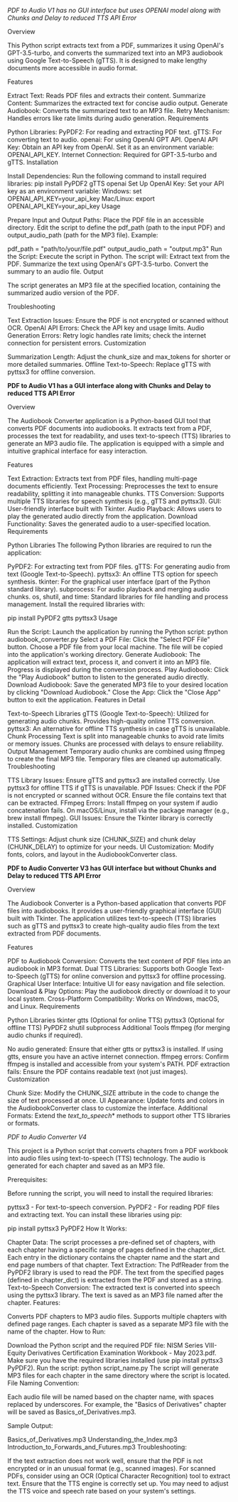 *PDF to Audio V1 has no GUI interface but uses OPENAI model along with Chunks and Delay to reduced TTS API Error*

Overview

This Python script extracts text from a PDF, summarizes it using OpenAI's GPT-3.5-turbo, and converts the summarized text into an MP3 audiobook using Google Text-to-Speech (gTTS). It is designed to make lengthy documents more accessible in audio format.

Features

Extract Text: Reads PDF files and extracts their content.
Summarize Content: Summarizes the extracted text for concise audio output.
Generate Audiobook: Converts the summarized text to an MP3 file.
Retry Mechanism: Handles errors like rate limits during audio generation.
Requirements

Python Libraries:
PyPDF2: For reading and extracting PDF text.
gTTS: For converting text to audio.
openai: For using OpenAI GPT API.
OpenAI API Key:
Obtain an API key from OpenAI.
Set it as an environment variable: OPENAI_API_KEY.
Internet Connection: Required for GPT-3.5-turbo and gTTS.
Installation

Install Dependencies: Run the following command to install required libraries:
pip install PyPDF2 gTTS openai
Set Up OpenAI Key: Set your API key as an environment variable:
Windows: set OPENAI_API_KEY=your_api_key
Mac/Linux: export OPENAI_API_KEY=your_api_key
Usage

Prepare Input and Output Paths:
Place the PDF file in an accessible directory.
Edit the script to define the pdf_path (path to the input PDF) and output_audio_path (path for the MP3 file).
Example:

pdf_path = "path/to/your/file.pdf"
output_audio_path = "output.mp3"
Run the Script: Execute the script in Python. The script will:
Extract text from the PDF.
Summarize the text using OpenAI's GPT-3.5-turbo.
Convert the summary to an audio file.
Output

The script generates an MP3 file at the specified location, containing the summarized audio version of the PDF.

Troubleshooting

Text Extraction Issues: Ensure the PDF is not encrypted or scanned without OCR.
OpenAI API Errors: Check the API key and usage limits.
Audio Generation Errors: Retry logic handles rate limits; check the internet connection for persistent errors.
Customization

Summarization Length: Adjust the chunk_size and max_tokens for shorter or more detailed summaries.
Offline Text-to-Speech: Replace gTTS with pyttsx3 for offline conversion.



**PDF to Audio V1 has a GUI interface along with Chunks and Delay to reduced TTS API Error**

Overview

The Audiobook Converter application is a Python-based GUI tool that converts PDF documents into audiobooks. It extracts text from a PDF, processes the text for readability, and uses text-to-speech (TTS) libraries to generate an MP3 audio file. The application is equipped with a simple and intuitive graphical interface for easy interaction.

Features

Text Extraction: Extracts text from PDF files, handling multi-page documents efficiently.
Text Processing: Preprocesses the text to ensure readability, splitting it into manageable chunks.
TTS Conversion: Supports multiple TTS libraries for speech synthesis (e.g., gTTS and pyttsx3).
GUI: User-friendly interface built with Tkinter.
Audio Playback: Allows users to play the generated audio directly from the application.
Download Functionality: Saves the generated audio to a user-specified location.
Requirements

Python Libraries
The following Python libraries are required to run the application:

PyPDF2: For extracting text from PDF files.
gTTS: For generating audio from text (Google Text-to-Speech).
pyttsx3: An offline TTS option for speech synthesis.
tkinter: For the graphical user interface (part of the Python standard library).
subprocess: For audio playback and merging audio chunks.
os, shutil, and time: Standard libraries for file handling and process management.
Install the required libraries with:

pip install PyPDF2 gtts pyttsx3
Usage

Run the Script: Launch the application by running the Python script:
python audiobook_converter.py
Select a PDF File:
Click the "Select PDF File" button.
Choose a PDF file from your local machine. The file will be copied into the application's working directory.
Generate Audiobook:
The application will extract text, process it, and convert it into an MP3 file.
Progress is displayed during the conversion process.
Play Audiobook:
Click the "Play Audiobook" button to listen to the generated audio directly.
Download Audiobook:
Save the generated MP3 file to your desired location by clicking "Download Audiobook."
Close the App:
Click the "Close App" button to exit the application.
Features in Detail

Text-to-Speech Libraries
gTTS (Google Text-to-Speech): Utilized for generating audio chunks. Provides high-quality online TTS conversion.
pyttsx3: An alternative for offline TTS synthesis in case gTTS is unavailable.
Chunk Processing
Text is split into manageable chunks to avoid rate limits or memory issues.
Chunks are processed with delays to ensure reliability.
Output Management
Temporary audio chunks are combined using ffmpeg to create the final MP3 file.
Temporary files are cleaned up automatically.
Troubleshooting

TTS Library Issues:
Ensure gTTS and pyttsx3 are installed correctly.
Use pyttsx3 for offline TTS if gTTS is unavailable.
PDF Issues:
Check if the PDF is not encrypted or scanned without OCR.
Ensure the file contains text that can be extracted.
FFmpeg Errors:
Install ffmpeg on your system if audio concatenation fails.
On macOS/Linux, install via the package manager (e.g., brew install ffmpeg).
GUI Issues:
Ensure the Tkinter library is correctly installed.
Customization

TTS Settings:
Adjust chunk size (CHUNK_SIZE) and chunk delay (CHUNK_DELAY) to optimize for your needs.
UI Customization:
Modify fonts, colors, and layout in the AudiobookConverter class.




**PDF to Audio Converter V3 has GUI interface but without Chunks and Delay to reduced TTS API Error**


Overview

The Audiobook Converter is a Python-based application that converts PDF files into audiobooks. It provides a user-friendly graphical interface (GUI) built with Tkinter. The application utilizes text-to-speech (TTS) libraries such as gTTS and pyttsx3 to create high-quality audio files from the text extracted from PDF documents.

Features

PDF to Audiobook Conversion: Converts the text content of PDF files into an audiobook in MP3 format.
Dual TTS Libraries: Supports both Google Text-to-Speech (gTTS) for online conversion and pyttsx3 for offline processing.
Graphical User Interface: Intuitive UI for easy navigation and file selection.
Download & Play Options: Play the audiobook directly or download it to your local system.
Cross-Platform Compatibility: Works on Windows, macOS, and Linux.
Requirements

Python Libraries
tkinter
gtts (Optional for online TTS)
pyttsx3 (Optional for offline TTS)
PyPDF2
shutil
subprocess
Additional Tools
ffmpeg (for merging audio chunks if required).


No audio generated: Ensure that either gtts or pyttsx3 is installed. If using gtts, ensure you have an active internet connection.
ffmpeg errors: Confirm ffmpeg is installed and accessible from your system's PATH.
PDF extraction fails: Ensure the PDF contains readable text (not just images).
Customization

Chunk Size: Modify the CHUNK_SIZE attribute in the code to change the size of text processed at once.
UI Appearance: Update fonts and colors in the AudiobookConverter class to customize the interface.
Additional Formats: Extend the _text_to_speech_* methods to support other TTS libraries or formats.



*PDF to Audio Converter V4*

This project is a Python script that converts chapters from a PDF workbook into audio files using text-to-speech (TTS) technology. The audio is generated for each chapter and saved as an MP3 file.

Prerequisites:

Before running the script, you will need to install the required libraries:

pyttsx3 - For text-to-speech conversion.
PyPDF2 - For reading PDF files and extracting text.
You can install these libraries using pip:

pip install pyttsx3 PyPDF2
How It Works:

Chapter Data:
The script processes a pre-defined set of chapters, with each chapter having a specific range of pages defined in the chapter_dict. Each entry in the dictionary contains the chapter name and the start and end page numbers of that chapter.
Text Extraction:
The PdfReader from the PyPDF2 library is used to read the PDF. The text from the specified pages (defined in chapter_dict) is extracted from the PDF and stored as a string.
Text-to-Speech Conversion:
The extracted text is converted into speech using the pyttsx3 library. The text is saved as an MP3 file named after the chapter.
Features:

Converts PDF chapters to MP3 audio files.
Supports multiple chapters with defined page ranges.
Each chapter is saved as a separate MP3 file with the name of the chapter.
How to Run:

Download the Python script and the required PDF file: NISM Series VIII- Equity Derivatives Certification Examination Workbook - May 2023.pdf.
Make sure you have the required libraries installed (use pip install pyttsx3 PyPDF2).
Run the script:
python script_name.py
The script will generate MP3 files for each chapter in the same directory where the script is located.
File Naming Convention:

Each audio file will be named based on the chapter name, with spaces replaced by underscores. For example, the "Basics of Derivatives" chapter will be saved as Basics_of_Derivatives.mp3.

Sample Output:

Basics_of_Derivatives.mp3
Understanding_the_Index.mp3
Introduction_to_Forwards_and_Futures.mp3
Troubleshooting:

If the text extraction does not work well, ensure that the PDF is not encrypted or in an unusual format (e.g., scanned images). For scanned PDFs, consider using an OCR (Optical Character Recognition) tool to extract text.
Ensure that the TTS engine is correctly set up. You may need to adjust the TTS voice and speech rate based on your system's settings.
